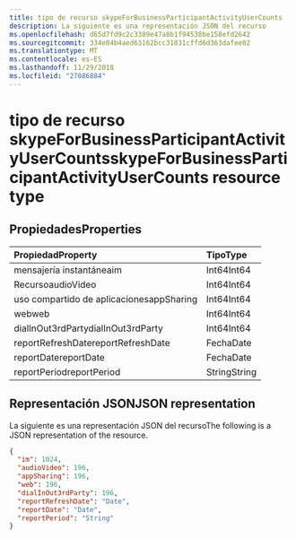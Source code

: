 ```yaml
---
title: tipo de recurso skypeForBusinessParticipantActivityUserCounts
description: La siguiente es una representación JSON del recurso
ms.openlocfilehash: d65d7fd9c2c3389e47a8b1f94538be158efd2642
ms.sourcegitcommit: 334e84b4aed63162bcc31831cffd6d363dafee02
ms.translationtype: MT
ms.contentlocale: es-ES
ms.lasthandoff: 11/29/2018
ms.locfileid: "27086884"
---
```

# <a name="skypeforbusinessparticipantactivityusercounts-resource-type"></a><span data-ttu-id="df09c-103">tipo de recurso skypeForBusinessParticipantActivityUserCounts</span><span class="sxs-lookup"><span data-stu-id="df09c-103">skypeForBusinessParticipantActivityUserCounts resource type</span></span>

## <a name="properties"></a><span data-ttu-id="df09c-104">Propiedades</span><span class="sxs-lookup"><span data-stu-id="df09c-104">Properties</span></span>

| <span data-ttu-id="df09c-105">Propiedad</span><span class="sxs-lookup"><span data-stu-id="df09c-105">Property</span></span>          | <span data-ttu-id="df09c-106">Tipo</span><span class="sxs-lookup"><span data-stu-id="df09c-106">Type</span></span>   |
| :---------------- | :----- |
| <span data-ttu-id="df09c-107">mensajería instantánea</span><span class="sxs-lookup"><span data-stu-id="df09c-107">im</span></span>                | <span data-ttu-id="df09c-108">Int64</span><span class="sxs-lookup"><span data-stu-id="df09c-108">Int64</span></span>  |
| <span data-ttu-id="df09c-109">Recurso</span><span class="sxs-lookup"><span data-stu-id="df09c-109">audioVideo</span></span>        | <span data-ttu-id="df09c-110">Int64</span><span class="sxs-lookup"><span data-stu-id="df09c-110">Int64</span></span>  |
| <span data-ttu-id="df09c-111">uso compartido de aplicaciones</span><span class="sxs-lookup"><span data-stu-id="df09c-111">appSharing</span></span>        | <span data-ttu-id="df09c-112">Int64</span><span class="sxs-lookup"><span data-stu-id="df09c-112">Int64</span></span>  |
| <span data-ttu-id="df09c-113">web</span><span class="sxs-lookup"><span data-stu-id="df09c-113">web</span></span>               | <span data-ttu-id="df09c-114">Int64</span><span class="sxs-lookup"><span data-stu-id="df09c-114">Int64</span></span>  |
| <span data-ttu-id="df09c-115">dialInOut3rdParty</span><span class="sxs-lookup"><span data-stu-id="df09c-115">dialInOut3rdParty</span></span> | <span data-ttu-id="df09c-116">Int64</span><span class="sxs-lookup"><span data-stu-id="df09c-116">Int64</span></span>  |
| <span data-ttu-id="df09c-117">reportRefreshDate</span><span class="sxs-lookup"><span data-stu-id="df09c-117">reportRefreshDate</span></span> | <span data-ttu-id="df09c-118">Fecha</span><span class="sxs-lookup"><span data-stu-id="df09c-118">Date</span></span>   |
| <span data-ttu-id="df09c-119">reportDate</span><span class="sxs-lookup"><span data-stu-id="df09c-119">reportDate</span></span>        | <span data-ttu-id="df09c-120">Fecha</span><span class="sxs-lookup"><span data-stu-id="df09c-120">Date</span></span>   |
| <span data-ttu-id="df09c-121">reportPeriod</span><span class="sxs-lookup"><span data-stu-id="df09c-121">reportPeriod</span></span>      | <span data-ttu-id="df09c-122">String</span><span class="sxs-lookup"><span data-stu-id="df09c-122">String</span></span> |

## <a name="json-representation"></a><span data-ttu-id="df09c-123">Representación JSON</span><span class="sxs-lookup"><span data-stu-id="df09c-123">JSON representation</span></span>

<span data-ttu-id="df09c-124">La siguiente es una representación JSON del recurso</span><span class="sxs-lookup"><span data-stu-id="df09c-124">The following is a JSON representation of the resource.</span></span>

<!-- {
  "blockType": "resource",
  "@odata.type": "microsoft.graph.skypeForBusinessParticipantActivityUserCounts"
} -->

```json
{
  "im": 1024, 
  "audioVideo": 196, 
  "appSharing": 196, 
  "web": 196, 
  "dialInOut3rdParty": 196, 
  "reportRefreshDate": "Date", 
  "reportDate": "Date", 
  "reportPeriod": "String"
}
```
